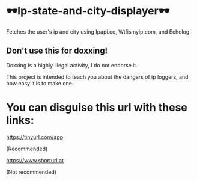 # 🕶Ip-state-and-city-displayer🕶
Fetches the user's ip and city using Ipapi.co, Wtfismyip.com, and Echolog.
## Don't use this for doxxing!
Doxxing is a highly illegal activity, I do not endorse it.

This project is intended to teach you about the dangers of ip loggers, and how easy it is to make one.

# You can disguise this url with these links:
https://tinyurl.com/app

(Recommended)

https://www.shorturl.at

(Not recommended)
